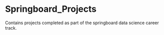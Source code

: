 # Springboard_Projects
Contains projects completed as part of the springboard data science career track. 
